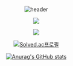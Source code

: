 <div align="center">

![header](https://capsule-render.vercel.app/api?type=waving&color=random&height=300&section=header&text=SangNamJa%20JAEYUN&fontSize=85)

<a href="https://www.instagram.com/answodbs83/" target="_blank"><img src="https://img.shields.io/badge/INSTAGRAM-E4400F?style=flat-square&logo=Instagram&logoColor=white"/>

<a href="tenedict@gmail.com"><img src="https://img.shields.io/badge/Gmail-d14836?style=flat-square&logo=Gmail&logoColor=white&link=tenedict@gmail.com"/>




![Solved.ac프로필](http://mazassumnida.wtf/api/v2/generate_badge?boj=tenedict)



![Anurag's GitHub stats](https://github-readme-stats.vercel.app/api?username=tenedict&theme=swift&show_icons=true)

</div>